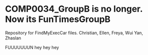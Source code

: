# COMP0034_GroupB is no longer. Now its FunTimesGroupB
Repository for FindMyExecCar files. Christian, Ellen, Freya, Wui Yan, Zhaslan

FUUUUUUUN
hey hey hey
